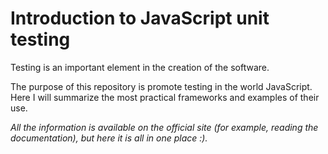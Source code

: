Introduction to JavaScript unit testing
============

Testing is an important element in the creation of the software.

The purpose of this repository is promote testing in the world JavaScript. Here I will summarize the most practical frameworks and examples of their use.

*All the information is available on the official site (for example, reading the documentation), but here it is all in one place :).*
